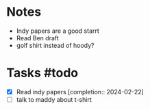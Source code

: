 # Notes
- Indy papers are a good starrt
- Read Ben draft
- golf shirt instead of hoody?

# Tasks #todo 
- [x] Read indy papers  [completion:: 2024-02-22]
- [ ] talk to maddy about t-shirt
